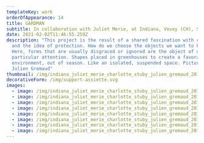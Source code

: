 ```yaml
---
templateKey: work
orderOfAppearance: 14
title: GARDMAN
subtitle: In collaboration with Juliet Merie, at Indiana, Vevey (CH), Spring 2018
date: 2021-02-02T11:46:55.259Z
description: "This project is the result of a shared fascination with covering
  and the idea of protection. How do we choose the objects we want to keep safe?
  Here, forms that are usually disgraced or ignored are the object of our
  particular attention. Shapes placed in greenhouses to create a favorable
  environment, out of season. Like an isolated, suspended space. Pictures:
  Julien Gremaud"
thumbnail: /img/indiana_juliet_merie_charlotte_stuby_julien_gremaud_2018_web_10.jpg
decorativeForm: /img/support-assiette.svg
images:
  - image: /img/indiana_juliet_merie_charlotte_stuby_julien_gremaud_2018_web_01.jpg
  - image: /img/indiana_juliet_merie_charlotte_stuby_julien_gremaud_2018_web_03.jpg
  - image: /img/indiana_juliet_merie_charlotte_stuby_julien_gremaud_2018_web_09.jpg
  - image: /img/indiana_juliet_merie_charlotte_stuby_julien_gremaud_2018_web_11.jpg
  - image: /img/indiana_juliet_merie_charlotte_stuby_julien_gremaud_2018_web_13.jpg
  - image: /img/indiana_juliet_merie_charlotte_stuby_julien_gremaud_2018_web_16.jpg
  - image: /img/indiana_juliet_merie_charlotte_stuby_julien_gremaud_2018_web_20.jpg
  - image: /img/indiana_juliet_merie_charlotte_stuby_julien_gremaud_2018_web_23.jpg
---
```

